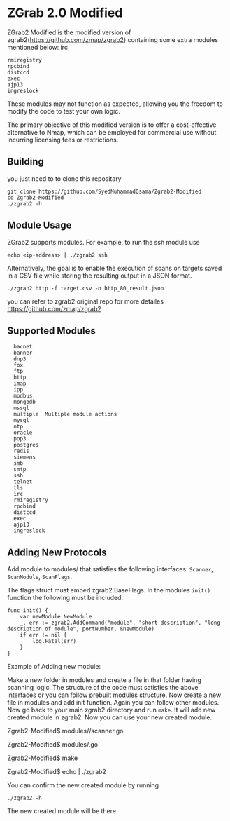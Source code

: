 ZGrab 2.0 Modified
==================

ZGrab2 Modified is the modified version of zgrab2(https://github.com/zmap/zgrab2) containing some extra modules mentioned below:
irc 

```
rmiregistry
rpcbind
distccd
exec
ajp13
ingreslock
```

These modules may not function as expected, allowing you the freedom to modify the code to test your own logic.

The primary objective of this modified version is to offer a cost-effective alternative to Nmap, which can be employed for commercial use without incurring licensing fees or restrictions.


## Building

you just need to to clone this repositary

```
git clone https://github.com/SyedMuhammadOsama/Zgrab2-Modified
cd Zgrab2-Modified
./zgrab2 -h
```

## Module Usage 

ZGrab2 supports modules. For example, to run the ssh module use

```
echo <ip-address> | ./zgrab2 ssh
```
Alternatively, the goal is to enable the execution of scans on targets saved in a CSV file while storing the resulting output in a JSON format.
```
./zgrab2 http -f target.csv -o http_80_result.json
```
you can refer to zgrab2 original repo for more detailes https://github.com/zmap/zgrab2

## Supported Modules

```
  bacnet	
  banner
  dnp3  
  fox 
  ftp
  http
  imap
  ipp
  modbus
  mongodb
  mssql
  multiple  Multiple module actions
  mysql
  ntp
  oracle
  pop3
  postgres
  redis
  siemens
  smb
  smtp
  ssh
  telnet
  tls
  irc
  rmiregistry
  rpcbind
  distccd
  exec
  ajp13
  ingreslock
  ```

## Adding New Protocols 

Add module to modules/ that satisfies the following interfaces: `Scanner`, `ScanModule`, `ScanFlags`.

The flags struct must embed zgrab2.BaseFlags. In the modules `init()` function the following must be included. 

```
func init() {
    var newModule NewModule
    _, err := zgrab2.AddCommand("module", "short description", "long description of module", portNumber, &newModule)
    if err != nil {
        log.Fatal(err)
    }
}
```
Example of Adding new module:

Make a new folder in modules and create a file in that folder having scanning logic.
The structure of the code must satisfies the above interfaces or you can follow prebuilt modules structure.
Now create a new file in modules and add init function. Again you can follow other modules.
Now go back to your main zgrab2 directory and run ``` make ```.
It will add new created module in zgrab2.
Now you can use your new created module.

Zgrab2-Modified$ modules/<new-module>/scanner.go

Zgrab2-Modified$ modules/<new-module>.go

Zgrab2-Modified$ make 

Zgrab2-Modified$ echo <ip-address> | ./zgrab2 <new-module>

You can confirm the new created module by running 
```
./zgrab2 -h
```
The new created module will be there 



